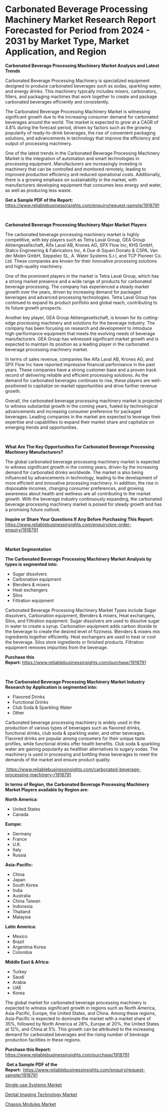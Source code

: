 <p><h1>Carbonated Beverage Processing Machinery Market Research Report Forecasted for Period from 2024 -  2031 by Market Type, Market Application, and Region</h1></p><p><strong>Carbonated Beverage Processing Machinery Market Analysis and Latest Trends</strong></p>
<p><p>Carbonated Beverage Processing Machinery is specialized equipment designed to produce carbonated beverages such as sodas, sparkling water, and energy drinks. This machinery typically includes mixers, carbonators, fillers, and packaging machines that work together to create and package carbonated beverages efficiently and consistently.</p><p>The Carbonated Beverage Processing Machinery Market is witnessing significant growth due to the increasing consumer demand for carbonated beverages around the world. The market is expected to grow at a CAGR of 4.8% during the forecast period, driven by factors such as the growing popularity of ready-to-drink beverages, the rise of convenient packaging solutions, and advancements in technology that improve the efficiency and output of processing machinery.</p><p>One of the latest trends in the Carbonated Beverage Processing Machinery Market is the integration of automation and smart technologies in processing equipment. Manufacturers are increasingly investing in machinery that can be controlled and monitored remotely, leading to improved production efficiency and reduced operational costs. Additionally, there is a growing emphasis on sustainability in the market, with manufacturers developing equipment that consumes less energy and water, as well as producing less waste.</p></p>
<p><strong>Get a Sample PDF of the Report:&nbsp;</strong> <a href="https://www.reliablebusinessinsights.com/enquiry/request-sample/1918791">https://www.reliablebusinessinsights.com/enquiry/request-sample/1918791</a></p>
<p>&nbsp;</p>
<p><strong>Carbonated Beverage Processing Machinery Major Market Players</strong></p>
<p><p>The carbonated beverage processing machinery market is highly competitive, with key players such as Tetra Laval Group, GEA Group Aktiengesellschaft, Alfa Laval AB, Krones AG, SPX Flow Inc, KHS GmbH, Statco Engineering & Fabricators Inc, A Due di Squeri Donato & CSPA, Van der Molen GmbH, Seppelec SL, A. Water Systems S.r.l, and TCP Pioneer Co. Ltd. These companies are known for their innovative processing solutions and high-quality machinery.</p><p>One of the prominent players in the market is Tetra Laval Group, which has a strong market presence and a wide range of products for carbonated beverage processing. The company has experienced a steady market growth over the years, driven by increasing demand for packaged beverages and advanced processing technologies. Tetra Laval Group has continued to expand its product portfolio and global reach, contributing to its future growth prospects.</p><p>Another key player, GEA Group Aktiengesellschaft, is known for its cutting-edge processing machinery and solutions for the beverage industry. The company has been focusing on research and development to introduce high-performance equipment that meets the evolving needs of beverage manufacturers. GEA Group has witnessed significant market growth and is expected to maintain its position as a leading player in the carbonated beverage processing machinery market.</p><p>In terms of sales revenue, companies like Alfa Laval AB, Krones AG, and SPX Flow Inc have reported impressive financial performance in the past years. These companies have a strong customer base and a proven track record of delivering reliable and efficient processing solutions. As the demand for carbonated beverages continues to rise, these players are well-positioned to capitalize on market opportunities and drive further revenue growth.</p><p>Overall, the carbonated beverage processing machinery market is projected to witness substantial growth in the coming years, fueled by technological advancements and increasing consumer preference for packaged beverages. Leading companies in the market are expected to leverage their expertise and capabilities to expand their market share and capitalize on emerging trends and opportunities.</p></p>
<p>&nbsp;</p>
<p><strong>What Are The Key Opportunities For Carbonated Beverage Processing Machinery Manufacturers?</strong></p>
<p><p>The global carbonated beverage processing machinery market is expected to witness significant growth in the coming years, driven by the increasing demand for carbonated drinks worldwide. The market is also being influenced by advancements in technology, leading to the development of more efficient and innovative processing machinery. In addition, the rise in disposable incomes, changing consumer preferences, and growing awareness about health and wellness are all contributing to the market growth. With the beverage industry continuously expanding, the carbonated beverage processing machinery market is poised for steady growth and has a promising future outlook.</p></p>
<p><strong>Inquire or Share Your Questions If Any Before Purchasing This Report:</strong> <a href="https://www.reliablebusinessinsights.com/enquiry/pre-order-enquiry/1918791">https://www.reliablebusinessinsights.com/enquiry/pre-order-enquiry/1918791</a></p>
<p>&nbsp;</p>
<p><strong>Market Segmentation</strong></p>
<p><strong>The Carbonated Beverage Processing Machinery Market Analysis by types is segmented into:</strong></p>
<p><ul><li>Sugar dissolvers</li><li>Carbonation equipment</li><li>Blenders & mixers</li><li>Heat exchangers</li><li>Silos</li><li>Filtration equipment</li></ul></p>
<p><p>Carbonated Beverage Processing Machinery Market Types include Sugar dissolvers, Carbonation equipment, Blenders & mixers, Heat exchangers, Silos, and Filtration equipment. Sugar dissolvers are used to dissolve sugar in water to create a syrup. Carbonation equipment adds carbon dioxide to the beverage to create the desired level of fizziness. Blenders & mixers mix ingredients together efficiently. Heat exchangers are used to heat or cool the beverage. Silos store ingredients or finished products. Filtration equipment removes impurities from the beverage.</p></p>
<p><strong>Purchase this Report:&nbsp;</strong><a href="https://www.reliablebusinessinsights.com/purchase/1918791">https://www.reliablebusinessinsights.com/purchase/1918791</a></p>
<p>&nbsp;</p>
<p><strong>The Carbonated Beverage Processing Machinery Market Industry Research by Application is segmented into:</strong></p>
<p><ul><li>Flavored Drinks</li><li>Functional Drinks</li><li>Club Soda & Sparkling Water</li><li>Other</li></ul></p>
<p><p>Carbonated beverage processing machinery is widely used in the production of various types of beverages such as flavored drinks, functional drinks, club soda & sparkling water, and other beverages. Flavored drinks are popular among consumers for their unique taste profiles, while functional drinks offer health benefits. Club soda & sparkling water are gaining popularity as healthier alternatives to sugary sodas. The machinery is used in processing and bottling these beverages to meet the demands of the market and ensure product quality.</p></p>
<p><a href="https://www.reliablebusinessinsights.com/carbonated-beverage-processing-machinery-r1918791">&nbsp;https://www.reliablebusinessinsights.com/carbonated-beverage-processing-machinery-r1918791</a></p>
<p><strong>In terms of Region, the Carbonated Beverage Processing Machinery Market Players available by Region are:</strong></p>
<p>
    <p> <strong> North America: </strong>
        <ul>
            <li>United States</li>
            <li>Canada</li>
        </ul>
        </p> 
    <p> <strong> Europe: </strong>
        <ul>
            <li>Germany</li>
            <li>France</li>
            <li>U.K.</li>
            <li>Italy</li>
            <li>Russia</li>
        </ul>
        </p> 
    <p> <strong> Asia-Pacific: </strong>
        <ul>
            <li>China</li>
            <li>Japan</li>
            <li>South Korea</li>
            <li>India</li>
            <li>Australia</li>
            <li>China Taiwan</li>
            <li>Indonesia</li>
            <li>Thailand</li>
            <li>Malaysia</li>
        </ul>
        </p> 
    <p> <strong> Latin America: </strong>
        <ul>
            <li>Mexico</li>
            <li>Brazil</li>
            <li>Argentina Korea</li>
            <li>Colombia</li>
        </ul>
        </p> 
    <p> <strong> Middle East & Africa: </strong>
        <ul>
            <li>Turkey</li>
            <li>Saudi</li>
            <li>Arabia</li>
            <li>UAE</li>
            <li>Korea</li>
        </ul>
    </p>
    </p>
<p><p>The global market for carbonated beverage processing machinery is expected to witness significant growth in regions such as North America, Asia-Pacific, Europe, the United States, and China. Among these regions, Asia-Pacific is expected to dominate the market with a market share of 35%, followed by North America at 28%, Europe at 20%, the United States at 12%, and China at 5%. This growth can be attributed to the increasing demand for carbonated beverages and the rising number of beverage production facilities in these regions.</p></p>
<p><strong>Purchase this Report: </strong><a href="https://www.reliablebusinessinsights.com/purchase/1918791">https://www.reliablebusinessinsights.com/purchase/1918791</a></p>
<p>&nbsp;<strong>Get a Sample PDF of the Report:&nbsp;&nbsp;</strong><a href="https://www.reliablebusinessinsights.com/enquiry/request-sample/1918791">https://www.reliablebusinessinsights.com/enquiry/request-sample/1918791</a></p>
<p><strong></strong></p>
<p><p><a href="https://github.com/esmeraldaezzy156/Market-Research-Report-List-1/blob/main/single-use-systems-market.md">Single-use Systems Market</a></p><p><a href="https://github.com/carolalsopr44536/Market-Research-Report-List-1/blob/main/dental-imaging-technology-market.md">Dental Imaging Technology Market</a></p><p><a href="https://view.publitas.com/reportprime-1/deep-dive-into-the-chassis-modules-market-itstrends-market-segmentation-and-competitive-analysis/">Chassis Modules Market</a></p></p>